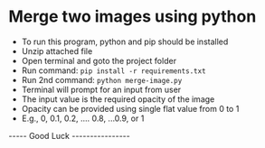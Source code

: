 # Merge two images using python


* To run this program, python and pip should be installed
* Unzip attached file
* Open terminal and goto the project folder
* Run command:
    `pip install -r requirements.txt`
* Run 2nd command:
    `python merge-image.py`
* Terminal will prompt for an input from user
* The input value is the required opacity of the image 
* Opacity can be provided using single flat value from 0 to 1
* E.g., 0, 0.1, 0.2, .... 0.8, ...0.9, or 1


----- Good Luck ----------------
